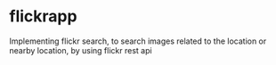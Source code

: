 flickrapp
=========

Implementing flickr search, to search images related to the location or nearby location, by using flickr rest api
